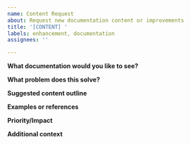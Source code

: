 ```yaml
---
name: Content Request
about: Request new documentation content or improvements
title: '[CONTENT] '
labels: enhancement, documentation
assignees: ''

---
```


**What documentation would you like to see?**

<!-- Describe the content you'd like added or improved -->

**What problem does this solve?**

<!-- Explain what use case or problem this documentation would address -->

**Suggested content outline**

<!-- If you have ideas for how to structure the content -->

**Examples or references**

<!-- Any examples, external references, or similar documentation that might help -->

**Priority/Impact**

<!-- How important is this content? Who would benefit? -->

**Additional context**

<!-- Any other context, screenshots, or information -->
